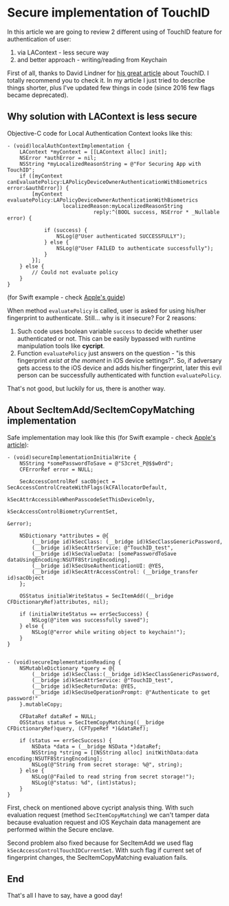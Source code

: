 # Secure implementation of TouchID

In this article we are going to review 2 different using of TouchID feature for authentication of user:
1) via LAContext - less secure way
2) and better approach - writing/reading from Keychain

First of all, thanks to David Lindner for [his great article](https://nvisium.com/blog/2016/06/22/dont-touch-me-that-way.html) about TouchID. I totally recommend you
to check it. In my article I just tried to describe things shorter, plus I've updated
few things in code (since 2016 few flags became deprecated).

## Why solution with LAContext is less secure

Objective-C code for Local Authentication Context looks like this:
```
- (void)localAuthContextImplementation {
    LAContext *myContext = [[LAContext alloc] init];
    NSError *authError = nil;
    NSString *myLocalizedReasonString = @"For Securing App with TouchID";
    if ([myContext canEvaluatePolicy:LAPolicyDeviceOwnerAuthenticationWithBiometrics error:&authError]) {
        [myContext evaluatePolicy:LAPolicyDeviceOwnerAuthenticationWithBiometrics
                  localizedReason:myLocalizedReasonString
                            reply:^(BOOL success, NSError * _Nullable error) {

            if (success) {
                NSLog(@"User authenticated SUCCESSFULLY");
            } else {
                NSLog(@"User FAILED to authenticate successfully");
            }
        }];
    } else {
        // Could not evaluate policy
    }
}
```
(for Swift example - check [Apple's guide](https://developer.apple.com/documentation/localauthentication/logging_a_user_into_your_app_with_face_id_or_touch_id))

When method ```evaluatePolicy``` is called, user is asked for using his/her fingerprint to authenticate.
Still... why is it insecure? For 2 reasons:
1. Such code uses boolean variable ```success``` to decide whether user authenticated or not.
This can be easily bypassed with runtime manipulation tools like **cycript**.
2. Function ```evaluatePolicy``` just answers on the question - "is this fingerprint *exist at the moment* in iOS device settings?". So, if adversary gets access to the iOS device and adds his/her fingerprint, later this evil person can be successfully authenticated with function ```evaluatePolicy```.

That's not good, but luckily for us, there is another way.

## About SecItemAdd/SecItemCopyMatching implementation

Safe implementation may look like this (for Swift example - check [Apple's article](https://developer.apple.com/documentation/localauthentication/accessing_keychain_items_with_face_id_or_touch_id)):
```
- (void)secureImplementationInitialWrite {
    NSString *somePasswordToSave = @"S3cret_P@$$w0rd";
    CFErrorRef error = NULL;

    SecAccessControlRef sacObject = SecAccessControlCreateWithFlags(kCFAllocatorDefault,
                                                                    kSecAttrAccessibleWhenPasscodeSetThisDeviceOnly,
                                                                    kSecAccessControlBiometryCurrentSet,
                                                                    &error);

    NSDictionary *attributes = @{
        (__bridge id)kSecClass: (__bridge id)kSecClassGenericPassword,
        (__bridge id)kSecAttrService: @"TouchID_test",
        (__bridge id)kSecValueData: [somePasswordToSave dataUsingEncoding:NSUTF8StringEncoding],
        (__bridge id)kSecUseAuthenticationUI: @YES,
        (__bridge id)kSecAttrAccessControl: (__bridge_transfer id)sacObject
    };

    OSStatus initialWriteStatus = SecItemAdd((__bridge CFDictionaryRef)attributes, nil);

    if (initialWriteStatus == errSecSuccess) {
        NSLog(@"item was successfully saved");
    } else {
        NSLog(@"error while writing object to keychain!");
    }
}


- (void)secureImplementationReading {
    NSMutableDictionary *query = @{
        (__bridge id)kSecClass:(__bridge id)kSecClassGenericPassword,
        (__bridge id)kSecAttrService: @"TouchID_test",
        (__bridge id)kSecReturnData: @YES,
        (__bridge id)kSecUseOperationPrompt: @"Authenticate to get password!"
    }.mutableCopy;

    CFDataRef dataRef = NULL;
    OSStatus status = SecItemCopyMatching((__bridge CFDictionaryRef)query, (CFTypeRef *)&dataRef);

    if (status == errSecSuccess) {
        NSData *data = (__bridge NSData *)dataRef;
        NSString *string = [[NSString alloc] initWithData:data encoding:NSUTF8StringEncoding];
        NSLog(@"String from secret storage: %@", string);
    } else {
        NSLog(@"Failed to read string from secret storage!");
        NSLog(@"status: %d", (int)status);
    }
}
```

First, check on mentioned above cycript analysis thing. With such evaluation request (method ```SecItemCopyMatching```) we can't tamper data because evaluation request and iOS Keychain data management are performed within the Secure enclave.

Second problem also fixed because for SecItemAdd we used flag ```kSecAccessControlTouchIDCurrentSet```. With such flag if current set of fingerprint changes, the SecItemCopyMatching evaluation fails.


## End
That's all I have to say, have a good day!
